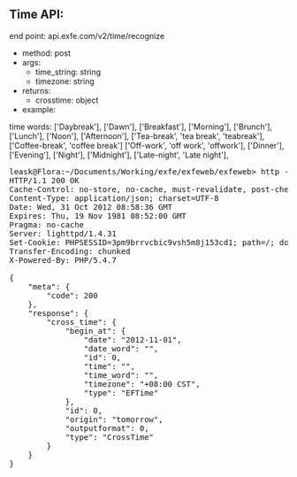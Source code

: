 ## Time API:
end point: api.exfe.com/v2/time/recognize

  - method: post
  - args:
    * time_string: string
    * timezone: string
  - returns:
    * crosstime: object
  - example:

time words:
['Daybreak'],
['Dawn'],
['Breakfast'],
['Morning'],
['Brunch'],
['Lunch'],
['Noon'],
['Afternoon'],
['Tea-break', 'tea break', 'teabreak'],
['Coffee-break', 'coffee break']
['Off-work',  'off work',  'offwork'],
['Dinner'],
['Evening'],
['Night'],
['Midnight'],
['Late-night', 'Late night'],

<pre>
leask@Flora:~/Documents/Working/exfe/exfeweb/exfeweb> http -f post api.local.exfe.com/v2/time/recognize time_string='tomorrow' timezone='+08:00 CST'
HTTP/1.1 200 OK
Cache-Control: no-store, no-cache, must-revalidate, post-check=0, pre-check=0
Content-Type: application/json; charset=UTF-8
Date: Wed, 31 Oct 2012 08:58:36 GMT
Expires: Thu, 19 Nov 1981 08:52:00 GMT
Pragma: no-cache
Server: lighttpd/1.4.31
Set-Cookie: PHPSESSID=3pm9brrvcbic9vsh5m8j153cd1; path=/; domain=.exfe.com
Transfer-Encoding: chunked
X-Powered-By: PHP/5.4.7

{
    "meta": {
        "code": 200
    },
    "response": {
        "cross_time": {
            "begin_at": {
                "date": "2012-11-01",
                "date_word": "",
                "id": 0,
                "time": "",
                "time_word": "",
                "timezone": "+08:00 CST",
                "type": "EFTime"
            },
            "id": 0,
            "origin": "tomorrow",
            "outputformat": 0,
            "type": "CrossTime"
        }
    }
}
</pre>

